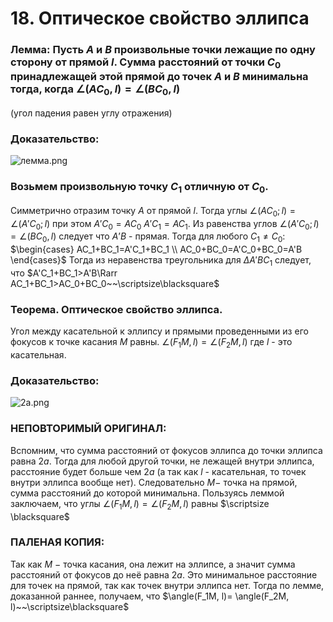 # 18. Оптическое свойство эллипса

### Лемма: Пусть $A$ и $B$ произвольные точки лежащие по одну сторону от прямой $l$. Сумма расстояний от точки $C_0$ принадлежащей этой прямой до точек $A$ и $B$ минимальна тогда, когда $\angle(AC_0, l) = \angle(BC_0, l)$ 
(угол падения равен углу отражения)

### Доказательство:

![лемма.png](%D0%BB%D0%B5%D0%BC%D0%BC%D0%B0.png)

### Возьмем произвольную точку $С_1$ отличную от $C_0$.
Симметрично отразим точку $A$ от прямой  $l$.
Тогда углы $\angle(AC_0; l) = \angle(A'C_0; l)$
при этом $A'C_0= AC_0$   $A'C_1=AC_1$. Из равенства углов  $\angle(A'C_0; l)= \angle(BC_0, l)$ следует что $A’B$ - прямая. 
Тогда для любого $C_1 ≠ С_0$:
$\begin{cases}
AC_1+BC_1=A'C_1+BC_1
\\
AC_0+BC_0=A'C_0+BC_0=A'B
\end{cases}$
Тогда из неравенства треугольника для $\Delta A'BC_1$ следует, что 
$A'C_1+BC_1>A'B\Rarr AC_1+BC_1>AC_0+BC_0~~\scriptsize\blacksquare$

### Теорема. Оптическое свойство эллипса.
Угол между касательной к эллипсу и прямыми проведенными из его фокусов к точке касания $M$ равны.
$\angle(F_1M, l)= \angle(F_2M, l)$ где $l$ - это касательная.

### Доказательство:

![2a.png](2a.png)

### НЕПОВТОРИМЫЙ ОРИГИНАЛ:
Вспомним, что сумма расстояний от фокусов эллипса до точки эллипса равна $2a$. Тогда для любой другой точки, не лежащей внутри эллипса, расстояние будет больше чем $2a$  (а так как $l$ - касательная, то точек внутри эллипса вообще нет). Следовательно $M -$  точка на прямой, сумма расстояний до которой минимальна. Пользуясь леммой заключаем, что углы $\angle(F_1M, l)= \angle(F_2M, l)$ равны $\scriptsize \blacksquare$

### ПАЛЕНАЯ КОПИЯ:
Так как $M~-~$точка касания, она лежит на эллипсе, а значит сумма расстояний от фокусов до неё равна $2a$. Это минимальное расстояние для точек на прямой, так как точек внутри эллипса нет. Тогда по лемме, доказанной раннее, получаем, что $\angle(F_1M, l)= \angle(F_2M, l)~~\scriptsize\blacksquare$